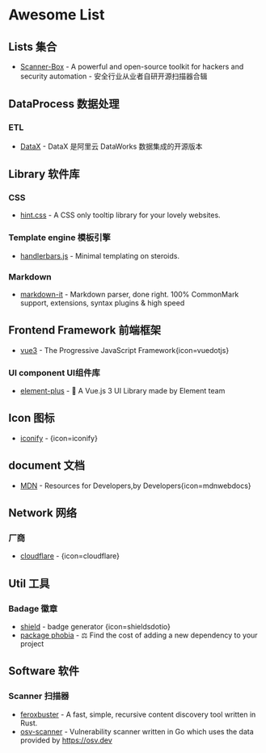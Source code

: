# Awesome List

## Lists 集合

- [Scanner-Box](https://github.com/We5ter/Scanners-Box) - A powerful and open-source toolkit for hackers and security automation - 安全行业从业者自研开源扫描器合辑

## DataProcess 数据处理

### ETL

- [DataX](https://github.com/alibaba/DataX) - DataX 是阿里云 DataWorks 数据集成的开源版本

## Library 软件库

### CSS

- [hint.css](https://github.com/chinchang/hint.css) - A CSS only tooltip library for your lovely websites.

### Template engine 模板引擎

- [handlerbars.js](https://github.com/handlebars-lang/handlebars.js) - Minimal templating on steroids.

### Markdown

- [markdown-it](https://github.com/markdown-it/markdown-it) - Markdown parser, done right. 100% CommonMark support, extensions, syntax plugins & high speed

## Frontend Framework 前端框架

- [vue3](https://github.com/vuejs/core) - The Progressive JavaScript Framework{icon=vuedotjs}

### UI component UI组件库

- [element-plus](https://github.com/element-plus/element-plus) - 🎉 A Vue.js 3 UI Library made by Element team

## Icon 图标

- [iconify](https://github.com/iconify/iconify) - {icon=iconify}

## document 文档

- [MDN](https://developer.mozilla.org/) - Resources for Developers,by Developers{icon=mdnwebdocs}

## Network 网络

### 厂商

- [cloudflare](https://dash.cloudflare.com) - {icon=cloudflare}

## Util 工具

### Badage 徽章

- [shield](http://github.com/badges/shields) - badge generator {icon=shieldsdotio}
- [package phobia](https://github.com/styfle/packagephobia) - ⚖️ Find the cost of adding a new dependency to your project

## Software 软件

### Scanner 扫描器

- [feroxbuster](https://github.com/epi052/feroxbuster) - A fast, simple, recursive content discovery tool written in Rust.
- [osv-scanner](https://github.com/google/osv-scanner) - Vulnerability scanner written in Go which uses the data provided by https://osv.dev
